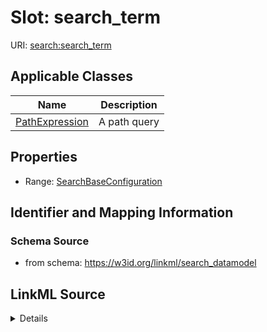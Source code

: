 # Slot: search_term

URI: [search:search_term](https://w3id.org/linkml/search_datamodel/search_term)



<!-- no inheritance hierarchy -->




## Applicable Classes

| Name | Description |
| --- | --- |
[PathExpression](PathExpression.md) | A path query






## Properties

* Range: [SearchBaseConfiguration](SearchBaseConfiguration.md)







## Identifier and Mapping Information







### Schema Source


* from schema: https://w3id.org/linkml/search_datamodel




## LinkML Source

<details>
```yaml
name: search_term
from_schema: https://w3id.org/linkml/search_datamodel
rank: 1000
alias: search_term
owner: PathExpression
domain_of:
- PathExpression
range: SearchBaseConfiguration

```
</details>